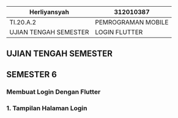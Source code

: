 | Herliyansyah          | 312010387             |
|-----------------------|-----------------------|
|  TI.20.A.2            | PEMROGRAMAN MOBILE    |
| UJIAN TENGAH SEMESTER | LOGIN FLUTTER         |


## UJIAN TENGAH SEMESTER

## SEMESTER 6

### Membuat Login Dengan Flutter

### 1. Tampilan Halaman Login 

